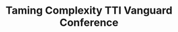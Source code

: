 ---
dateStart: 2011-10-04
dateEnd:
title: "Taming Complexity TTI Vanguard Conference"
venue: "Taming Complexity TTI Vanguard Conference"
organizer: Hal Levin
credit:
city: "Washington, DC"
state:
country: USA
pdfLink:
venueImages:
---